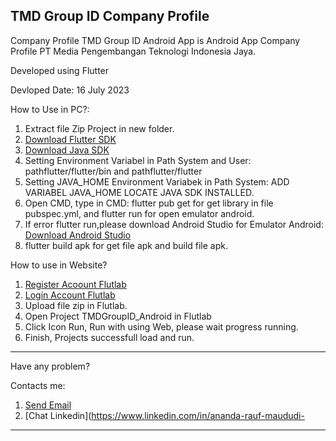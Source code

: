 TMD Group ID Company Profile
------------------------------------------------------------------------------------------------------------------------------------------------------------------------------------------------------------------------

Company Profile TMD Group ID Android App is Android App Company Profile PT Media Pengembangan Teknologi Indonesia Jaya.

Developed using Flutter

Devloped Date: 16 July 2023


How to Use in PC?:
1. Extract file Zip Project in new folder.
2. [Download Flutter SDK](https://docs.flutter.dev/get-started/install)
3. [Download Java SDK](https://www.oracle.com/id/java/technologies/downloads/)
4. Setting Environment Variabel in Path System and User: pathflutter/flutter/bin and pathflutter/flutter
5. Setting JAVA_HOME Environment Variabek in Path System: ADD VARIABEL JAVA_HOME LOCATE JAVA SDK INSTALLED.
6. Open CMD, type in CMD: flutter pub get for get library in file pubspec.yml, and flutter run for open emulator android.
7. If error flutter run,please download Android Studio for Emulator Android: [Download Android Studio](https://developer.android.com/studio)
8. flutter build apk for get file apk and build file apk.


How to use in Website?
1. [Register Acoount Flutlab](https://flutlab.io/)
2. [Login Account Flutlab](https://flutlab.io/)
3. Upload file zip in Flutlab.
4. Open Project TMDGroupID_Android in Flutlab
5. Click Icon Run, Run with using Web, please wait progress running.
6. Finish, Projects successfull load and run.

--------------------------------------------------------------------------------------------------------------------------------------------------------------------------------------------------------------------

Have any problem?

Contacts me:
1. [Send Email](https://mailto:anandaraufm@gmai.com)
2. [Chat Linkedin](https://www.linkedin.com/in/ananda-rauf-maududi-

---------------------------------------------------------------------------------------------------------------------------------------------------------------------------------------------------------------------
